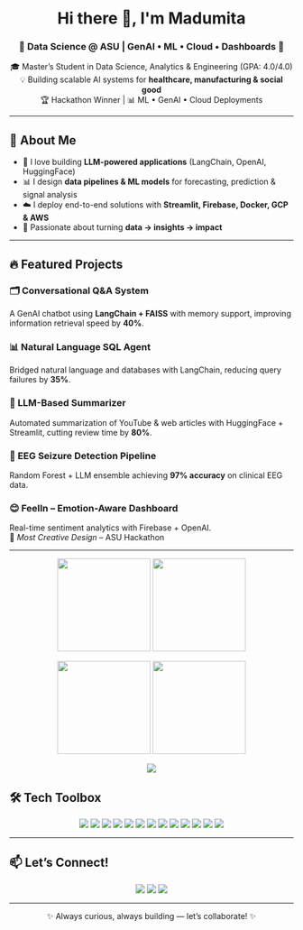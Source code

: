<!-- Profile Header -->
<h1 align="center">Hi there 👋, I'm Madumita</h1>
<h3 align="center">🌟 Data Science @ ASU | GenAI • ML • Cloud • Dashboards 🌟</h3>

<p align="center">
  🎓 Master’s Student in Data Science, Analytics & Engineering (GPA: 4.0/4.0)<br>
  💡 Building scalable AI systems for <b>healthcare, manufacturing & social good</b><br>
  🏆 Hackathon Winner | 📊 ML • GenAI • Cloud Deployments
</p>

---

## 🚀 About Me
- 🤖 I love building **LLM-powered applications** (LangChain, OpenAI, HuggingFace)  
- 📊 I design **data pipelines & ML models** for forecasting, prediction & signal analysis  
- ☁️ I deploy end-to-end solutions with **Streamlit, Firebase, Docker, GCP & AWS**  
- 🌟 Passionate about turning **data → insights → impact**

---

## 🔥 Featured Projects

### 🗂️ Conversational Q&A System  
A GenAI chatbot using **LangChain + FAISS** with memory support, improving information retrieval speed by **40%**.  

### 📊 Natural Language SQL Agent  
Bridged natural language and databases with LangChain, reducing query failures by **35%**.  

### 📰 LLM-Based Summarizer  
Automated summarization of YouTube & web articles with HuggingFace + Streamlit, cutting review time by **80%**.  

### 🧠 EEG Seizure Detection Pipeline  
Random Forest + LLM ensemble achieving **97% accuracy** on clinical EEG data.  

### 😊 FeelIn – Emotion-Aware Dashboard  
Real-time sentiment analytics with Firebase + OpenAI.  
🏅 *Most Creative Design* – ASU Hackathon  

---

<!-- GitHub Stats -->
<p align="center">
  <img src="https://github-readme-stats.vercel.app/api?username=Madumita24&show_icons=true&rank_icon=github&hide_title=true" height="165">
  <img src="https://github-readme-stats.vercel.app/api/top-langs/?username=Madumita24&layout=compact&langs_count=8" height="165">
</p>

<!-- Streak + Trophies -->
<p align="center">
  <img src="https://streak-stats.demolab.com?user=Madumita24" height="165">
  <img src="https://github-profile-trophy.vercel.app/?username=Madumita24&theme=flat&no-frame=true&margin-w=8" height="165">
</p>

<!-- Activity Graph -->
<p align="center">
  <img src="https://github-readme-activity-graph.vercel.app/graph?username=Madumita24&hide_border=true" />
</p>


## 🛠️ Tech Toolbox

<p align="center">
  <img src="https://img.shields.io/badge/Python-3776AB?style=for-the-badge&logo=python&logoColor=white" />
  <img src="https://img.shields.io/badge/SQL-336791?style=for-the-badge&logo=postgresql&logoColor=white" />
  <img src="https://img.shields.io/badge/R-276DC3?style=for-the-badge&logo=r&logoColor=white" />
  <img src="https://img.shields.io/badge/LangChain-0C2340?style=for-the-badge" />
  <img src="https://img.shields.io/badge/Streamlit-FF4B4B?style=for-the-badge&logo=streamlit&logoColor=white" />
  <img src="https://img.shields.io/badge/PowerBI-F2C811?style=for-the-badge&logo=powerbi&logoColor=black" />
  <img src="https://img.shields.io/badge/Tableau-E97627?style=for-the-badge&logo=tableau&logoColor=white" />
  <img src="https://img.shields.io/badge/Docker-2496ED?style=for-the-badge&logo=docker&logoColor=white" />
  <img src="https://img.shields.io/badge/Kubernetes-326CE5?style=for-the-badge&logo=kubernetes&logoColor=white" />
  <img src="https://img.shields.io/badge/Google%20Cloud-4285F4?style=for-the-badge&logo=googlecloud&logoColor=white" />
  <img src="https://img.shields.io/badge/AWS-232F3E?style=for-the-badge&logo=amazonaws&logoColor=white" />
  <img src="https://img.shields.io/badge/Neo4j-018BFF?style=for-the-badge&logo=neo4j&logoColor=white" />
  <img src="https://img.shields.io/badge/Git-F05032?style=for-the-badge&logo=git&logoColor=white" />
</p>

---

## 📫 Let’s Connect!

<p align="center">
  <a href="mailto:mkarthi5@asu.edu"><img src="https://img.shields.io/badge/Email-D14836?style=for-the-badge&logo=gmail&logoColor=white" /></a>
  <a href="https://www.linkedin.com/in/madumita24/"><img src="https://img.shields.io/badge/LinkedIn-0A66C2?style=for-the-badge&logo=linkedin&logoColor=white" /></a>
  <a href="https://github.com/Madumita24"><img src="https://img.shields.io/badge/GitHub-100000?style=for-the-badge&logo=github&logoColor=white" /></a>
</p>

---

<p align="center">✨ Always curious, always building — let’s collaborate! ✨</p>
